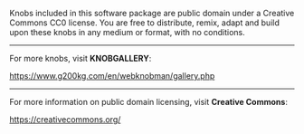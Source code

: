 Knobs included in this software package are public domain under a Creative Commons CC0 license. You are free to distribute, remix, adapt and build upon these knobs in any medium or format, with no conditions.

---

For more knobs, visit **KNOBGALLERY**:

https://www.g200kg.com/en/webknobman/gallery.php

---

For more information on public domain licensing, visit **Creative Commons**:

https://creativecommons.org/





